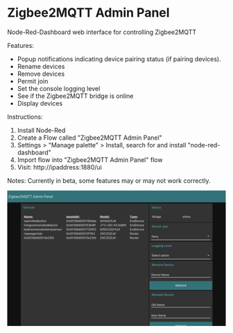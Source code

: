 # Zigbee2MQTT Admin Panel
Node-Red-Dashboard web interface for controlling Zigbee2MQTT

Features:
* Popup notifications indicating device pairing status (if pairing devices).
* Rename devices
* Remove devices
* Permit join
* Set the console logging level
* See if the Zigbee2MQTT bridge is online
* Display devices

Instructions:

1) Install Node-Red
2) Create a Flow called "Zigbee2MQTT Admin Panel"
3) Settings > "Manage palette" > Install, search for and install "node-red-dashboard"
4) Import flow into "Zigbee2MQTT Admin Panel" flow
5) Visit: http://ipaddress:1880/ui

Notes:
Currently in beta, some features may or may not work correctly.

![Screenshot](screenshot.png)

